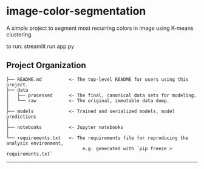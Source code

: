 image-color-segmentation
==============================

A simple project to segment most recurring colors in image using K-means clustering.

to run: streamlit run app.py

Project Organization
------------

    ├── README.md          <- The top-level README for users using this project.
    ├── data
    │   ├── processed      <- The final, canonical data sets for modeling.
    │   └── raw            <- The original, immutable data dump.
    │
    ├── models             <- Trained and serialized models, model predictions
    │
    ├── notebooks          <- Jupyter notebooks
    │
    └── requirements.txt   <- The requirements file for reproducing the analysis environment, 
                                e.g. generated with `pip freeze > requirements.txt`
--------
